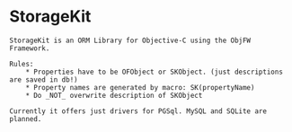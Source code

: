 StorageKit
==========

	StorageKit is an ORM Library for Objective-C using the ObjFW Framework.

	Rules:
		* Properties have to be OFObject or SKObject. (just descriptions are saved in db!)
		* Property names are generated by macro: SK(propertyName)
		* Do _NOT_ overwrite description of SKObject

	Currently it offers just drivers for PGSql. MySQL and SQLite are planned.